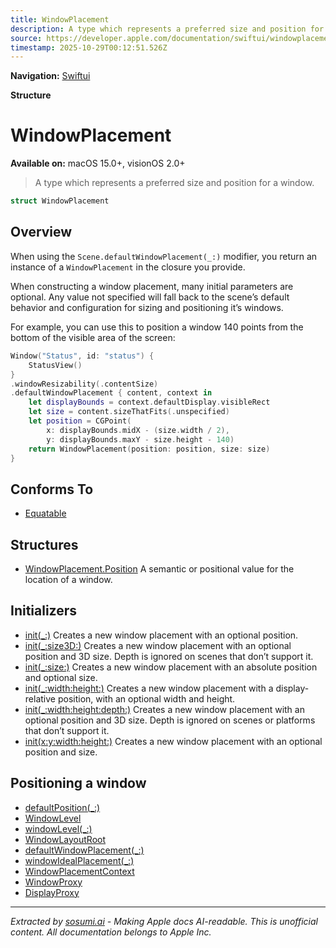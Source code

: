 ```yaml
---
title: WindowPlacement
description: A type which represents a preferred size and position for a window.
source: https://developer.apple.com/documentation/swiftui/windowplacement
timestamp: 2025-10-29T00:12:51.526Z
---
```


**Navigation:** [Swiftui](/documentation/swiftui)

**Structure**

# WindowPlacement

**Available on:** macOS 15.0+, visionOS 2.0+

> A type which represents a preferred size and position for a window.

```swift
struct WindowPlacement
```

## Overview

When using the `Scene.defaultWindowPlacement(_:)` modifier, you return an instance of a `WindowPlacement` in the closure you provide.

When constructing a window placement, many initial parameters are optional. Any value not specified will fall back to the scene’s default behavior and configuration for sizing and positioning it’s windows.

For example, you can use this to position a window 140 points from the bottom of the visible area of the screen:

```swift
Window("Status", id: "status") {
    StatusView()
}
.windowResizability(.contentSize)
.defaultWindowPlacement { content, context in
    let displayBounds = context.defaultDisplay.visibleRect
    let size = content.sizeThatFits(.unspecified)
    let position = CGPoint(
        x: displayBounds.midX - (size.width / 2),
        y: displayBounds.maxY - size.height - 140)
    return WindowPlacement(position: position, size: size)
}
```

## Conforms To

- [Equatable](/documentation/Swift/Equatable)

## Structures

- [WindowPlacement.Position](/documentation/swiftui/windowplacement/position) A semantic or positional value for the location of a window.

## Initializers

- [init(_:)](/documentation/swiftui/windowplacement/init(_:)) Creates a new window placement with an optional position.
- [init(_:size3D:)](/documentation/swiftui/windowplacement/init(_:size3d:)) Creates a new window placement with an optional position and 3D size. Depth is ignored on scenes that don’t support it.
- [init(_:size:)](/documentation/swiftui/windowplacement/init(_:size:)) Creates a new window placement with an absolute position and optional size.
- [init(_:width:height:)](/documentation/swiftui/windowplacement/init(_:width:height:)) Creates a new window placement with a display-relative position, with an optional width and height.
- [init(_:width:height:depth:)](/documentation/swiftui/windowplacement/init(_:width:height:depth:)) Creates a new window placement with an optional position and 3D size. Depth is ignored on scenes or platforms that don’t support it.
- [init(x:y:width:height:)](/documentation/swiftui/windowplacement/init(x:y:width:height:)) Creates a new window placement with an optional position and size.

## Positioning a window

- [defaultPosition(_:)](/documentation/swiftui/scene/defaultposition(_:))
- [WindowLevel](/documentation/swiftui/windowlevel)
- [windowLevel(_:)](/documentation/swiftui/scene/windowlevel(_:))
- [WindowLayoutRoot](/documentation/swiftui/windowlayoutroot)
- [defaultWindowPlacement(_:)](/documentation/swiftui/scene/defaultwindowplacement(_:))
- [windowIdealPlacement(_:)](/documentation/swiftui/scene/windowidealplacement(_:))
- [WindowPlacementContext](/documentation/swiftui/windowplacementcontext)
- [WindowProxy](/documentation/swiftui/windowproxy)
- [DisplayProxy](/documentation/swiftui/displayproxy)

---

*Extracted by [sosumi.ai](https://sosumi.ai) - Making Apple docs AI-readable.*
*This is unofficial content. All documentation belongs to Apple Inc.*
